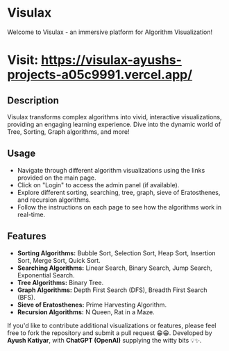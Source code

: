 # Visulax

Welcome to Visulax - an immersive platform for Algorithm Visualization!

# Visit: https://visulax-ayushs-projects-a05c9991.vercel.app/

## Description

Visulax transforms complex algorithms into vivid, interactive visualizations, providing an engaging learning experience. Dive into the dynamic world of Tree, Sorting, Graph algorithms, and more!

## Usage

- Navigate through different algorithm visualizations using the links provided on the main page.
- Click on "Login" to access the admin panel (if available).
- Explore different sorting, searching, tree, graph, sieve of Eratosthenes, and recursion algorithms.
- Follow the instructions on each page to see how the algorithms work in real-time.

## Features

- **Sorting Algorithms:** Bubble Sort, Selection Sort, Heap Sort, Insertion Sort, Merge Sort, Quick Sort.
- **Searching Algorithms:** Linear Search, Binary Search, Jump Search, Exponential Search.
- **Tree Algorithms:** Binary Tree.
- **Graph Algorithms:** Depth First Search (DFS), Breadth First Search (BFS).
- **Sieve of Eratosthenes:** Prime Harvesting Algorithm.
- **Recursion Algorithms:** N Queen, Rat in a Maze.


If you'd like to contribute additional visualizations or features, please feel free to fork the repository and submit a pull request 😁😁.
Developed by **Ayush Katiyar**, with **ChatGPT (OpenAI)** supplying the witty bits 💡✨.

